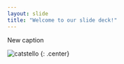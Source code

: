 ```yaml
---
layout: slide
title: "Welcome to our slide deck!"
---
```


New caption

![catstello](https://octodex.github.com/images/catstello.png)
{: .center}
